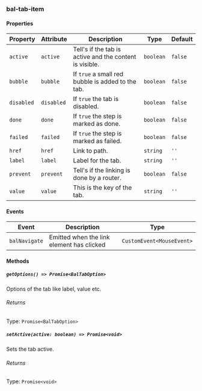 ### bal-tab-item
 
#### Properties

| Property   | Attribute  | Description                                             | Type      | Default |
| ---------- | ---------- | ------------------------------------------------------- | --------- | ------- |
| `active`   | `active`   | Tell's if the tab is active and the content is visible. | `boolean` | `false` |
| `bubble`   | `bubble`   | If `true` a small red bubble is added to the tab.       | `boolean` | `false` |
| `disabled` | `disabled` | If `true` the tab is disabled.                          | `boolean` | `false` |
| `done`     | `done`     | If `true` the step is marked as done.                   | `boolean` | `false` |
| `failed`   | `failed`   | If `true` the step is marked as failed.                 | `boolean` | `false` |
| `href`     | `href`     | Link to path.                                           | `string`  | `''`    |
| `label`    | `label`    | Label for the tab.                                      | `string`  | `''`    |
| `prevent`  | `prevent`  | Tell's if the linking is done by a router.              | `boolean` | `false` |
| `value`    | `value`    | This is the key of the tab.                             | `string`  | `''`    |


#### Events

| Event         | Description                               | Type                      |
| ------------- | ----------------------------------------- | ------------------------- |
| `balNavigate` | Emitted when the link element has clicked | `CustomEvent<MouseEvent>` |


#### Methods

##### `getOptions() => Promise<BalTabOption>`

Options of the tab like label, value etc.

###### Returns

Type: `Promise<BalTabOption>`



##### `setActive(active: boolean) => Promise<void>`

Sets the tab active.

###### Returns

Type: `Promise<void>`




 